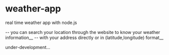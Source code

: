 # weather-app
real time weather app with node.js

-- you can search your location through the website to know your weather information__ 
-- with your address directly or in (latitude,longitude) format__

under-development... 
